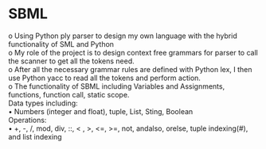 # SBML
o	Using Python ply parser to design my own language with the hybrid functionality of SML and Python<br/>
o	My role of the project is to design context free grammars for parser to call the scanner to get all the tokens need.<br/>
o	After all the necessary grammar rules are defined with Python lex, I then use Python yacc to read all the tokens and perform action. <br/>
o	The functionality of SBML including Variables and Assignments, functions, function call, static scope.<br/>
  Data types including:<br/>
    •	Numbers (integer and float), tuple, List, Sting, Boolean<br/>
  Operations: <br/>
    •	+, -, /, mod, div, ::,  < , >, <=, >=, not, andalso, orelse, tuple indexing(#), and list indexing 
